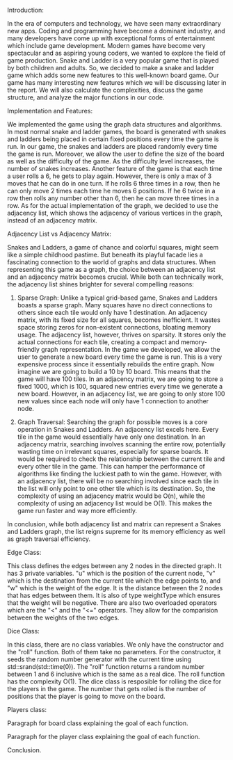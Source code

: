 Introduction:


In the era of computers and technology, we have seen many extraordinary new apps. Coding and programming have become a dominant industry, and many developers have come up with exceptional forms of entertainment which include game development. Modern games have become very spectacular and as aspiring young coders, we wanted to explore the field of game production. Snake and Ladder is a very popular game that is played by both children and adults. So, we decided to make a snake and ladder game which adds some new features to this well-known board game. Our game has many interesting new features which we will be discussing later in the report. We will also calculate the complexities, discuss the game structure, and analyze the major functions in our code.

Implementation and Features:


We implemented the game using the graph data structures and algorithms. In most normal snake and ladder games, the board is generated with snakes and ladders being placed in certain fixed positions every time the game is run. In our game, the snakes and ladders are placed randomly every time the game is run. Moreover, we allow the user to define the size of the board as well as the difficulty of the game. As the difficulty level increases, the number of snakes increases. Another feature of the game is that each time a user rolls a 6, he gets to play again. However, there is only a max of 3 moves that he can do in one turn. If he rolls 6 three times in a row, then he can only move 2 times each time he moves 6 positions. If he 6 twice in a row then rolls any number other than 6, then he can move three times in a row. As for the actual implementation of the graph, we decided to use the adjacency list, which shows the adjacency of various vertices in the graph, instead of an adjacency matrix.
 
Adjacency List vs Adjacency Matrix:

Snakes and Ladders, a game of chance and colorful squares, might seem like a simple childhood pastime. But beneath its playful facade lies a fascinating connection to the world of graphs and data structures. When representing this game as a graph, the choice between an adjacency list and an adjacency matrix becomes crucial. While both can technically work, the adjacency list shines brighter for several compelling reasons:

1. Sparse Graph:
 Unlike a typical grid-based game, Snakes and Ladders boasts a sparse graph. Many squares have no direct connections to others since each tile would only have 1 destination. An adjacency matrix, with its fixed size for all squares, becomes inefficient. It wastes space storing zeros for non-existent connections, bloating memory usage. The adjacency list, however, thrives on sparsity. It stores only the actual connections for each tile, creating a compact and memory-friendly graph representation. In the game we developed, we allow the user to generate a new board every time the game is run. This is a very expensive process since it essentially rebuilds the entire graph. Now imagine we are going to build a 10 by 10 board. This means that the game will have 100 tiles. In an adjacency matrix, we are going to store a fixed 1000, which is 100, squared new entries every time we generate a new board. However, in an adjacency list, we are going to only store 100 new values since each node will only have 1 connection to another node.

2. Graph Traversal:
 Searching the graph for possible moves is a core operation in Snakes and Ladders. An adjacency list excels here. Every tile in the game would essentially have only one destination. In an adjacency matrix, searching involves scanning the entire row, potentially wasting time on irrelevant squares, especially for sparse boards. It would be required to check the relationship between the current tile and every other tile in the game. This can hamper the performance of algorithms like finding the luckiest path to win the game. However, with an adjacency list, there will be no searching involved since each tile in the list will only point to one other tile which is its destination. So, the complexity of using an adjacency matrix would be O(n), while the complexity of using an adjacency list would be O(1). This makes the game run faster and way more efficiently.

In conclusion, while both adjacency list and matrix can represent a Snakes and Ladders graph, the list reigns supreme for its memory efficiency as well as graph traversal efficiency.

Edge Class:

This class defines the edges between any 2 nodes in the directed graph. It has 3 private variables. "u" which is the position of the current node, "v" which is the destination from the current tile which the edge points to, and "w" which is the weight of the edge. It is the distance between the 2 nodes that has edges between them. It is also of type weightType which ensures that the weight will be negative. There are also two overloaded operators which are the "<" and the "<=" operators. They allow for the comparision between the weights of the two edges.

Dice Class:

In this class, there are no class variables. We only have the constructor and the "roll" function. Both of them take no parameters. For the constructor, it seeds the random number generator with the current time using std::srand(std::time(0)). The "roll" function returns a random number between 1 and 6 inclusive which is the same as a real dice. The roll function has the complexity O(1). The dice class is resposible for rolling the dice for the players in the game. The number that gets rolled is the number of positions that the player is going to move on the board.

Players class:



Paragraph for board class explaining the goal of each function.

Paragraph for the player class explaining the goal of each function.

Conclusion.
